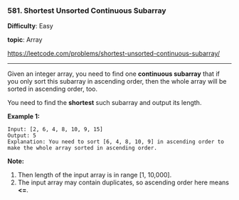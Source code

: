 ### 581. Shortest Unsorted Continuous Subarray

**Difficulty**: Easy

**topic**: Array

<https://leetcode.com/problems/shortest-unsorted-continuous-subarray/>

***

Given an integer array, you need to find one **continuous subarray** that if you only sort this subarray in ascending order, then the whole array will be sorted in ascending order, too.

You need to find the **shortest** such subarray and output its length.

**Example 1:**

```
Input: [2, 6, 4, 8, 10, 9, 15]
Output: 5
Explanation: You need to sort [6, 4, 8, 10, 9] in ascending order to make the whole array sorted in ascending order.
```



**Note:**

1. Then length of the input array is in range [1, 10,000].
2. The input array may contain duplicates, so ascending order here means **<=**.